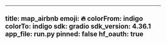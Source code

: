 
---
title: map_airbnb 
emoji: 🔥
colorFrom: indigo
colorTo: indigo
sdk: gradio
sdk_version: 4.36.1
app_file: run.py
pinned: false
hf_oauth: true
---
